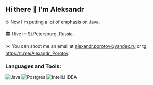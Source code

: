 ## Hi there 👋 I'm Aleksandr

☕ Now I'm putting a lot of emphasis on Java.

🏛️ I live in St.Petersburg, Russia.

✉️ You can shoot me an email at alexandr.porotov@yandex.ru or tg: https://t.me/Alexandr_Porotov.

### Languages and Tools:
![Java](https://img.shields.io/badge/-Java-red?style=for-the-badge&logo=Java) ![Postgres](https://img.shields.io/badge/postgres-%23316192.svg?style=for-the-badge&logo=postgresql&logoColor=white) ![IntelliJ IDEA](https://img.shields.io/badge/IntelliJIDEA-000000.svg?style=for-the-badge&logo=intellij-idea&logoColor=white)
